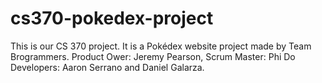 # cs370-pokedex-project
This is our CS 370 project. It is a Pokédex website project made by Team Brogrammers.
Product Ower: Jeremy Pearson,
Scrum Master: Phi Do
Developers: Aaron Serrano and Daniel Galarza.
